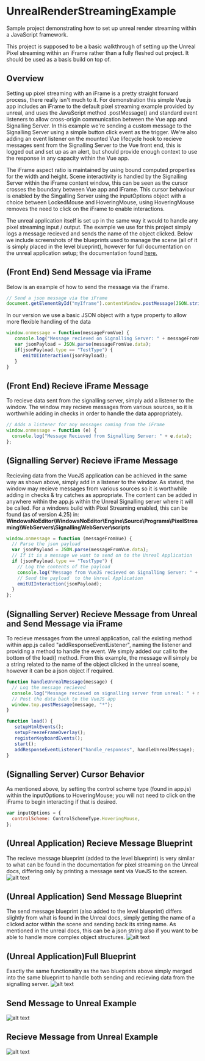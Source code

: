 # UnrealRenderStreamingExample

Sample project demonstrating how to set up unreal render streaming within a JavaScript framework.

This project is supposed to be a basic walkthrough of setting up the Unreal Pixel streaming within an iFrame rather than a fully fleshed out project. It should be used as a basis build on top of.

## Overview

Setting up pixel streaming with an iFrame is a pretty straight forward process, there really isn't much to it.
For demonstration this simple Vue.js app includes an iFrame to the default pixel streaming example provided by unreal, and uses the JavaScript method .postMessage() and standard event listeners to allow cross-origin communication between the Vue app and Signalling Server. In this example we're sending a custom message to the Signalling Server using a simple button click event as the trigger. We're also adding an event listener on the mounted Vue lifecycle hook to recieve messages sent from the Signalling Server to the Vue front end, this is logged out and set up as an alert, but should provide enough context to use the response in any capacity within the Vue app.

The iFrame aspect ratio is maintained by using bound computed properties for the width and height.
Scene interactivity is handled by the Signalling Server within the iFrame content window, this can be seen as the cursor crosses the boundary between Vue app and iFrame. This cursor behaviour is enabled by the Singalling Server using the inputOptions object with a choice between LockedMouse and HoveringMouse, using HoveringMouse removes the need to click on the iFrame to enable interactions.

The unreal application itself is set up in the same way it would to handle any pixel streaming input / output. The example we use for this project simply logs a message recieved and sends the name of the object clicked. Below we include screenshots of the blueprints used to manage the scene (all of it is simply placed in the level blueprint), however for full documentation on the unreal application setup; the documentation found [here.](https://docs.unrealengine.com/en-US/Platforms/PixelStreaming/index.html)


## (Front End) Send Message via iFrame
Below is an example of how to send the message via the iFrame.

```javascript
// Send a json message via the iFrame
document.getElementById("myIframe").contentWindow.postMessage(JSON.stringify(this.jsonMessage), "*");
```

In our version we use a basic JSON object with a type property to allow more flexible handling of the data
```javascript
window.onmessage = function(messageFromVue) {
   console.log("Message recieved on Signalling Server: " + messageFromVue.data);
   var jsonPayload = JSON.parse(messageFromVue.data);
   if(jsonPayload.type == "TestType") {
      emitUIInteraction(jsonPayload);
   }
}
```


## (Front End) Recieve iFrame Message
To recieve data sent from the signalling server, simply add a listener to the window. The window may recieve messages from various sources, so it is worthwhile adding in checks in order to handle the data appropriately.
```javascript
// Adds a listener for any messages coming from the iFrame
window.onmessage = function (e) {
  console.log("Message Recieved from Signalling Server: " + e.data);
};
```

## (Signalling Server) Recieve iFrame Message
Recieving data from the VueJS application can be achieved in the same way as shown above, simply add in a listener to the window. As stated, the window may recieve messages from various sources so it is worthwhile adding in checks & try catches as appropriate. The content can be added in anywhere within the app.js within the Unreal Signalling server where it will be called. For a windows build with Pixel Streaming enabled, this can be found (as of version 4.25) in: **WindowsNoEditor\WindowsNoEditor\Engine\Source\Programs\PixelStreaming\WebServers\SignallingWebServer\scripts**
```javascript
window.onmessage = function (messageFromVue) {
  // Parse the json payload
  var jsonPayload = JSON.parse(messageFromVue.data);
  // If it is a message we want to send on to the Unreal Application
  if (jsonPayload.type == "TestType") {
    // Log the contents of the payload
    console.log("Message from VueJS recieved on Signalling Server: " + messageFromVue.data);
    // Send the payload  to the Unreal Application
    emitUIInteraction(jsonPayload);
  }
};
```

## (Signalling Server) Recieve Message from Unreal and Send Message via iFrame
To recieve messages from the unreal application, call the existing method within app.js called "addResponseEventListener", naming the listener and providing a method to handle the event. We simply added our call to the bottom of the load() method. From this example, the message will simply be a string related to the name of the object clicked in the unreal scene, however it can be a json object if required.
```javascript
function handleUnrealMessage(message) {
  // Log the message recieved
  console.log("Message recieved on signalling server from unreal: " + message);
  // Post the data back to the VueJS app
  window.top.postMessage(message, "*");
}

function load() {
   setupHtmlEvents();
   setupFreezeFrameOverlay();
   registerKeyboardEvents();
   start();
   addResponseEventListener("handle_responses", handleUnrealMessage);
}
```

## (Signalling Server) Cursor Behavior
As mentioned above, by setting the control scheme type (found in app.js) within the inputOptions to HoveringMouse; you will not need to click on the iFrame to begin interacting if that is desired.
```javascript
var inputOptions = {
  controlScheme: ControlSchemeType.HoveringMouse,
};
```

## (Unreal Application) Recieve Message Blueprint
The recieve message blueprint (added to the level blueprint) is very similar to what can be found in the documentation for pixel streaming on the Unreal docs, differing only by printing a message sent via VueJS to the screen.
![alt text](https://github.com/Slingshot-Simulations/UnrealRenderPixelExample/blob/IFrame-Example/ReferenceImages/UnrealRecieveMessageBP.png "Recieve Message Blueprint")

## (Unreal Application) Send Message Blueprint
The send message blueprint (also added to the level blueprint) differs slightly from what is found in the Unreal docs, simply getting the name of a clicked actor within the scene and sending back its string name. As mentioned in the unreal docs, this can be a json string also if you want to be able to handle more complex object structures.
![alt text](https://github.com/Slingshot-Simulations/UnrealRenderPixelExample/blob/IFrame-Example/ReferenceImages/UnrealSendMessageBP.png "Send Message Blueprint")

## (Unreal Application)Full Blueprint
Exactly the same functionality as the two blueprints above simply merged into the same blueprint to handle both sending and recieving data from the signalling server.
![alt text](https://github.com/Slingshot-Simulations/UnrealRenderPixelExample/blob/IFrame-Example/ReferenceImages/UnrealFullBP.png "Full Blueprint")

## Send Message to Unreal Example

![alt text](https://github.com/Slingshot-Simulations/UnrealRenderPixelExample/blob/IFrame-Example/ReferenceImages/FromVue.png "Full Blueprint")

## Recieve Message from Unreal Example

![alt text](https://github.com/Slingshot-Simulations/UnrealRenderPixelExample/blob/IFrame-Example/ReferenceImages/FromUnreal.png "Full Blueprint")
